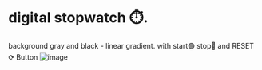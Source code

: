 # digital stopwatch ⏱️.
background gray and black - linear gradient.
with start🟢 stop🛑 and RESET ⟳ Button
![image](https://user-images.githubusercontent.com/82646276/197856985-ebcf147a-9dea-4f0d-8c76-45a15133dce0.png)
